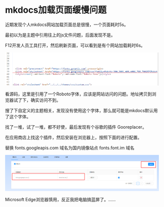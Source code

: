 # mkdocs加载页面缓慢问题

近期发现个人mkdocs网站加载页面总是很慢，一个页面耗时5s。

最初以为是主题中引用往上的js文件问题，后面发现不是。

F12开发人员工具打开，然后刷新页面，可以看到是有个网站加载耗时6s。

![](./images/1700911920249_image.png)

看源码，这里是引用了一个Roboto字体，应该是网站访问的问题。地址拷贝到浏览器试了下，确实访问不到。

搜了下自定义的主题相关，发现没有使用这个字体，那么就可能是mkdocs默认用了这个字体。

找了一堆，试了一堆，都不好使，最后发现有个谷歌的插件 Gooreplacer。


在应用商店上找这个插件，然后安装在浏览器上，按照下面的进行配置。

替换 fonts.googleapis.com 域名为国内镜像站点 fonts.font.im 域名

![](./images/1700916177004_image.png)

Microsoft Edge浏览器慎用，反正我把电脑搞蓝屏了。......
